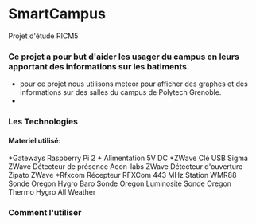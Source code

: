 # SmartCampus
Projet d'étude  RICM5
### Ce projet a pour but d'aider les usager du campus en leurs apportant des informations sur les batiments.
* pour ce projet nous utilisons meteor pour afficher des graphes et des informations sur des salles du campus de Polytech Grenoble.
* 

### Les Technologies

#### Materiel utilisé:
*Gateways
Raspberry Pi 2 + Alimentation 5V DC
*ZWave
Clé USB Sigma ZWave
Détecteur de présence Aeon-labs ZWave
Détecteur d'ouverture Zipato ZWave
*Rfxcom
Récepteur RFXCom 443 MHz
Station WMR88
Sonde Oregon Hygro Baro
Sonde Oregon Luminosité
Sonde Oregon Thermo Hygro All Weather

### Comment l'utiliser 


